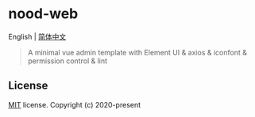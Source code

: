 # nood-web
English | [简体中文](./README-zh.md)
> A minimal vue admin template with Element UI & axios & iconfont & permission control & lint

## License
[MIT](https://github.com/singhlee/nood-web/blob/master/LICENSE) license.
Copyright (c) 2020-present